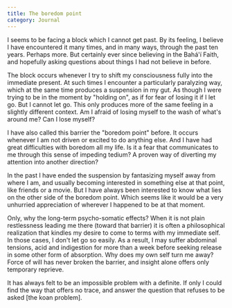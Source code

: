 ```yaml
---
title: The boredom point
category: Journal
---
```


I seems to be facing a block which I cannot get past.  By its feeling, I
believe I have encountered it many times, and in many ways, through the
past ten years.  Perhaps more.  But certainly ever since believing in
the Bahá'í Faith, and hopefully asking questions about things I had not
believe in before.

The block occurs whenever I try to shift my consciousness fully into the
immediate present.  At such times I encounter a particularly paralyzing
way, which at the same time produces a suspension in my gut.  As though
I were trying to be in the moment by "holding on", as if for fear of
losing it if I let go.  But I cannot let go.  This only produces more of
the same feeling in a slightly different context.  Am I afraid of losing
myself to the wash of what's around me?  Can I lose myself?

I have also called this barrier the "boredom point" before.  It occurs
whenever I am not driven or excited to do anything else.  And I have had
great difficulties with boredom all my life.  Is it a fear that
communicates to me through this sense of impeding tedium?  A proven way
of diverting my attention into another direction?

In the past I have ended the suspension by fantasizing myself away from
where I am, and usually becoming interested in something else at that
point, like friends or a movie.  But I have always been interested to
know what lies on the other side of the boredom point.  Which seems like
it would be a very unhurried appreciation of wherever I happened to be
at that moment.

Only, why the long-term psycho-somatic effects?  When it is not plain
restlessness leading me there (toward that barrier) it is often a
philosophical realization that kindles my desire to come to terms with
my immediate self.  In those cases, I don't let go so easily.  As a
result, I may suffer abdominal tensions, acid and indigestion for more
than a week before seeking release in some other form of absorption.
Why does my own self turn me away?  Force of will has never broken the
barrier, and insight alone offers only temporary reprieve.

It has always felt to be an impossible problem with a definite.  If only
I could find the way that offers no trace, and answer the question that
refuses to be asked [the koan problem].


